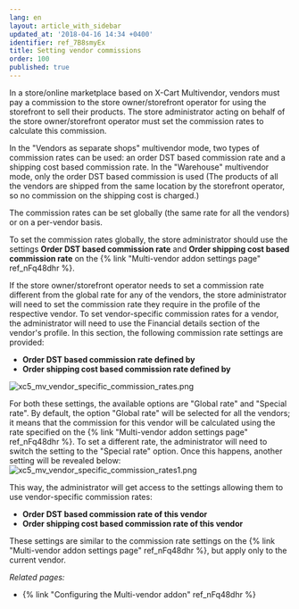 ```yaml
---
lang: en
layout: article_with_sidebar
updated_at: '2018-04-16 14:34 +0400'
identifier: ref_7B8smyEx
title: Setting vendor commissions
order: 100
published: true
---
```

In a store/online marketplace based on X-Cart Multivendor, vendors must pay a commission to the store owner/storefront operator for using the storefront to sell their products. The store administrator acting on behalf of the store owner/storefront operator must set the commission rates to calculate this commission. 

In the "Vendors as separate shops" multivendor mode, two types of commission rates can be used: an order DST based commission rate and a shipping cost based commission rate. In the "Warehouse" multivendor mode, only the order DST based commission is used (The products of all the vendors are shipped from the same location by the storefront operator, so no commission on the shipping cost is charged.) 

The commission rates can be set globally (the same rate for all the vendors) or on a per-vendor basis.

To set the commission rates globally, the store administrator should use the settings **Order DST based commission rate** and **Order shipping cost based commission rate** on the {% link "Multi-vendor addon settings page" ref_nFq48dhr %}.

If the store owner/storefront operator needs to set a commission rate different from the global rate for any of the vendors, the store administrator will need to set the commission rate they require in the profile of the respective vendor. To set vendor-specific commission rates for a vendor, the administrator will need to use the Financial details section of the vendor's profile. In this section, the following commission rate settings are provided:
   
   * **Order DST based commission rate defined by**
   * **Order shipping cost based commission rate defined by**
   
   ![xc5_mv_vendor_specific_commission_rates.png]({{site.baseurl}}/attachments/ref_7B8smyEx/xc5_mv_vendor_specific_commission_rates.png)
   
For both these settings, the available options are "Global rate" and "Special rate". By default, the option "Global rate" will be selected for all the vendors; it means that the commission for this vendor will be calculated using the rate specified on the {% link "Multi-vendor addon settings page" ref_nFq48dhr %}. To set a different rate, the administrator will need to switch the setting to the "Special rate" option. Once this happens, another setting will be revealed below:
   ![xc5_mv_vendor_specific_commission_rates1.png]({{site.baseurl}}/attachments/ref_7B8smyEx/xc5_mv_vendor_specific_commission_rates1.png)

This way, the administrator will get access to the settings allowing them to use vendor-specific commission rates:

   * **Order DST based commission rate of this vendor**
   * **Order shipping cost based commission rate of this vendor**
   
These settings are similar to the commission rate settings on the {% link "Multi-vendor addon settings page" ref_nFq48dhr %}, but apply only to the current vendor.


_Related pages:_

   *   {% link "Configuring the Multi-vendor addon" ref_nFq48dhr %}